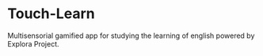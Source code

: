 # Touch-Learn
Multisensorial gamified app for studying the learning of english powered by Explora Project.
